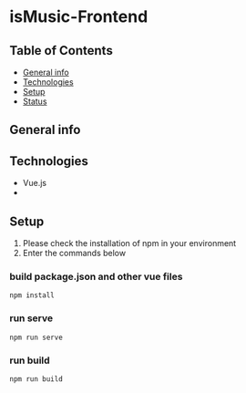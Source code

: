 # isMusic-Frontend

## Table of Contents
- [General info](GeneralInfo)
- [Technologies](Technologies)
- [Setup](Setup)
- [Status](Status)

## <a name="GeneralInfo"></a>General info

## <a name="Technologies"></a>Technologies
- Vue.js
- 

## <a name="Setup"></a>Setup

1. Please check the installation of npm in your environment
2. Enter the commands below


### build package.json and other vue files

```
npm install
```

### run serve
```
npm run serve
```

### run build
```
npm run build
```


